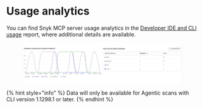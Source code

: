 # Usage analytics

You can find Snyk MCP server usage analytics in the [Developer IDE and CLI usage](../../manage-risk/reporting/available-snyk-reports.md#developer-ide-and-cli-usage) report, where additional details are available.

<figure><img src="../../.gitbook/assets/image (363).png" alt=""><figcaption></figcaption></figure>

{% hint style="info" %}
Data will only be available for Agentic scans with CLI version 1.1298.1 or later.
{% endhint %}
